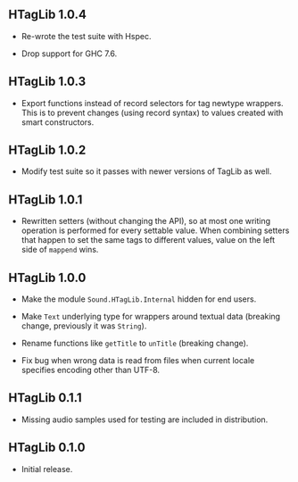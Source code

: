 ## HTagLib 1.0.4

* Re-wrote the test suite with Hspec.

* Drop support for GHC 7.6.

## HTagLib 1.0.3

* Export functions instead of record selectors for tag newtype wrappers.
  This is to prevent changes (using record syntax) to values created with
  smart constructors.

## HTagLib 1.0.2

* Modify test suite so it passes with newer versions of TagLib as well.

## HTagLib 1.0.1

* Rewritten setters (without changing the API), so at most one writing
  operation is performed for every settable value. When combining setters
  that happen to set the same tags to different values, value on the left
  side of `mappend` wins.

## HTagLib 1.0.0

* Make the module `Sound.HTagLib.Internal` hidden for end users.

* Make `Text` underlying type for wrappers around textual data (breaking
  change, previously it was `String`).

* Rename functions like `getTitle` to `unTitle` (breaking change).

* Fix bug when wrong data is read from files when current locale specifies
  encoding other than UTF-8.

## HTagLib 0.1.1

* Missing audio samples used for testing are included in distribution.

## HTagLib 0.1.0

* Initial release.

